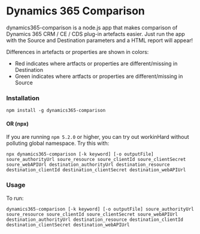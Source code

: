 # Dynamics 365 Comparison

dynamics365-comparison is a node.js app that makes comparison of Dynamics 365 CRM / CE / CDS plug-in artefacts easier. Just run the app with the Source and Destination parameters and a HTML report will appear! 

Differences in artefacts or properties are shown in colors:
* Red indicates where artfacts or properties are different/missing in Destination
* Green indicates where artfacts or properties are different/missing in Source

### Installation
```
npm install -g dynamics365-comparison
```
#### OR (npx)
If you are running `npm 5.2.0` or higher, you can try out workinHard without polluting global namespace. 
Try this with:
```
npx dynamics365-comparison [-k keyword] [-o outputFile] soure_authorityUrl soure_resource soure_clientId soure_clientSecret soure_webAPIUrl destination_authorityUrl destination_resource destination_clientId destination_clientSecret destination_webAPIUrl
```
### Usage
To run:
```
dynamics365-comparison [-k keyword] [-o outputFile] soure_authorityUrl soure_resource soure_clientId soure_clientSecret soure_webAPIUrl destination_authorityUrl destination_resource destination_clientId destination_clientSecret destination_webAPIUrl
```